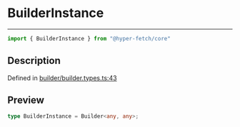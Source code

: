 

# BuilderInstance

<div class="api-docs__separator" data-reactroot="">

---

</div><div class="api-docs__import" data-reactroot="">

```ts
import { BuilderInstance } from "@hyper-fetch/core"
```

</div><div class="api-docs__section">

## Description

</div><div class="api-docs__description"><span class="api-docs__do-not-parse">



</span></div><p class="api-docs__definition">

Defined in [builder/builder.types.ts:43](https://github.com/BetterTyped/hyper-fetch/blob/a5ae46b5/packages/core/src/builder/builder.types.ts#L43)

</p><div class="api-docs__section">

## Preview

</div><div class="api-docs__preview type single">

```ts
type BuilderInstance = Builder<any, any>;
```

</div>